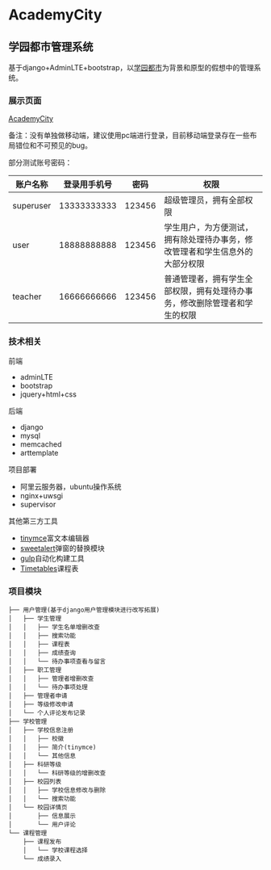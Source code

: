 # AcademyCity

## 学园都市管理系统

基于django+AdminLTE+bootstrap，以[学园都市]([https://baike.baidu.com/item/%E5%AD%A6%E5%9B%AD%E9%83%BD%E5%B8%82/10653393?fr=aladdin](https://baike.baidu.com/item/学园都市/10653393?fr=aladdin))为背景和原型的假想中的管理系统。

### 展示页面

[AcademyCity](http://59.110.26.52/)

备注：没有单独做移动端，建议使用pc端进行登录，目前移动端登录存在一些布局错位和不可预见的bug。

部分测试账号密码：

| 账户名称  | 登录用手机号 | 密码   | 权限                                                         |
| --------- | ------------ | ------ | ------------------------------------------------------------ |
| superuser | 13333333333  | 123456 | 超级管理员，拥有全部权限                                     |
| user      | 18888888888  | 123456 | 学生用户，为方便测试，拥有除处理待办事务，修改管理者和学生信息外的大部分权限 |
| teacher   | 16666666666  | 123456 | 普通管理者，拥有学生全部权限，拥有处理待办事务，修改删除管理者和学生的权限 |

### 技术相关

前端

+ adminLTE
+ bootstrap
+ jquery+html+css

后端

+ django
+ mysql
+ memcached
+ arttemplate

项目部署

+ 阿里云服务器，ubuntu操作系统
+ nginx+uwsgi
+ supervisor

其他第三方工具

+ [tinymce](http://tinymce.ax-z.cn/)富文本编辑器
+ [sweetalert](https://www.sweetalert.cn/guides.html#getting-started)弹窗的替换模块
+ [gulp](https://www.gulpjs.com.cn/)自动化构建工具
+ [Timetables](https://github.com/Hzy0913/Timetable)课程表

### 项目模块

```
├── 用户管理(基于django用户管理模块进行改写拓展)
│   ├── 学生管理
│   │   ├── 学生名单增删改查
│   │   ├── 搜索功能
│   │ 	├── 课程表
│   │ 	├── 成绩查询
│   │   └── 待办事项查看与留言
│  	├── 职工管理
│   │   ├── 管理者增删改查
│   │   └── 待办事项处理
│  	├── 管理者申请
│  	├── 等级修改申请
│  	└── 个人评论发布记录
├── 学校管理
│  	├── 学校信息注册
│   │   ├── 校徽
│   │   ├── 简介(tinymce)
│   │   └── 其他信息
│  	├── 科研等级
│   │   └── 科研等级的增删改查
│  	├── 校园列表
│   │   ├── 学校信息修改与删除
│   │   └── 搜索功能
│  	└── 校园详情页
│       ├── 信息展示
│       └── 用户评论
└── 课程管理
   	├── 课程发布
    │   └── 学校课程选择
   	└── 成绩录入
```



